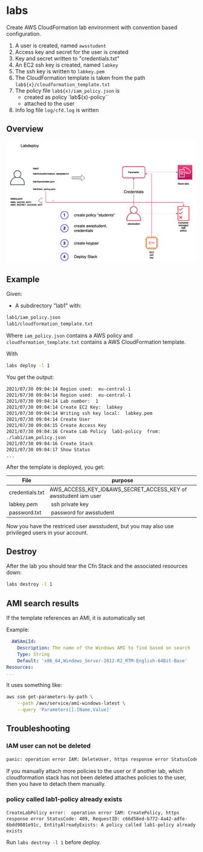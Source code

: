 # labs

Create AWS CloudFormation lab environment with convention based configuration.

1) A user is created, named `awsstudent`
1) Access key and secret for the user is created
1) Key and secret written to "credentials.txt"
1) An EC2 ssh key is created, named `labkey`
1) The ssh key is written to `labkey.pem`
1) The CloudFormation template is taken from the path `lab${x}/cloudformation_template.txt`
1) The policy file `lab${x)/iam_policy.json` is 
    - created as policy `lab${x)-policy``
    - attached to the user
1) Info log file `log/cfd.log` is written

## Overview

![Architecture](img/labdeploy.png)

## Example

Given:

- A subdirectory "lab1" with:

```txt
lab1/iam_policy.json 
lab1/cloudformation_template.txt 
```

Where `iam_policy.json` contains a AWS policy and `cloudformation_template.txt` contains a AWS CloudFormation template.

With 

```bash
labs deploy -l 1
```

You get the output:

```log
2021/07/30 09:04:14 Region used:  eu-central-1
2021/07/30 09:04:14 Region used:  eu-central-1
2021/07/30 09:04:14 Lab number:  1
2021/07/30 09:04:14 Create EC2 Key:  labkey
2021/07/30 09:04:14 Writing ssh key local:  labkey.pem
2021/07/30 09:04:14 Create User
2021/07/30 09:04:15 Create Access Key
2021/07/30 09:04:16 Create Lab Policy  lab1-policy  from:  ./lab1/iam_policy.json
2021/07/30 09:04:16 Create Stack
2021/07/30 09:04:17 Show Status
...
```

After the template is deployed, you get:

File | purpose
---|---
credentials.txt | AWS_ACCESS_KEY_ID&AWS_SECRET_ACCESS_KEY of awsstudent iam user
labkey.pem | ssh private key
password.txt | password for awsstudent

Now you have the restriced user awsstudent, but you may also use privileged users in your account.

## Destroy

After the lab you should tear the Cfn Stack and the associated resources down:

```bash
labs destroy -l 1
```

## AMI search results

If the template references an AMI, it is automatically set

Example:



```yaml
  AWSAmiId:
    Description: The name of the Windows AMI to find based on search
    Type: String
    Default: 'x86_64,Windows_Server-2012-R2_RTM-English-64Bit-Base'
Resources:
...
```

It uses something like:

```bash
aws ssm get-parameters-by-path \
    --path /aws/service/ami-windows-latest \
    --query 'Parameters[].[Name,Value]'
```

## Troubleshooting

### IAM user can not be deleted 

```bash
panic: operation error IAM: DeleteUser, https response error StatusCode: 409, RequestID: bc97e79f-2438-4c9b-bb8b-6e7bd4bf149e, api error DeleteConflict: Cannot delete entity, must detach all policies first.
```

If you manually attach more policies to the user or if another lab, which cloudformation stack has not been deleted attaches policies to the user, then you have to detach them manually.


### policy called lab1-policy already exists

```log
CreateLabPolicy error:  operation error IAM: CreatePolicy, https response error StatusCode: 409, RequestID: c66d58ed-b772-4a42-adfe-6bdd9801e91c, EntityAlreadyExists: A policy called lab1-policy already exists
```

Run `labs destroy -l 1` before deploy.